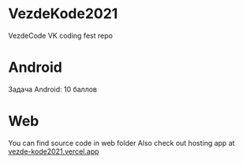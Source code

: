# VezdeKode2021

VezdeCode VK coding fest repo

# Android
Задача Android: 10 баллов

# Web
You can find source code in web folder
Also check out hosting app at [vezde-kode2021.vercel.app](vezde-kode2021.vercel.app)
